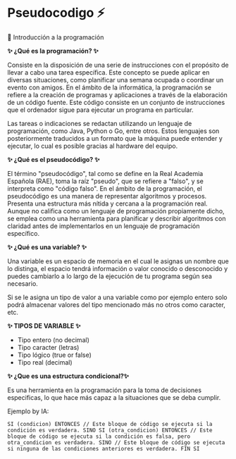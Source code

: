 # Pseudocodigo ⚡
💬 Introducción a la programación

**✨ ¿Qué es la programación? ✨**

Consiste en la disposición de una serie de instrucciones con el propósito de llevar a cabo una tarea específica. 
Este concepto se puede aplicar en diversas situaciones, como planificar una semana ocupada o coordinar un evento con amigos. 
En el ámbito de la informática, la programación se refiere a la creación de programas y aplicaciones a través de la elaboración de un código fuente. 
Este código consiste en un conjunto de instrucciones que el ordenador sigue para ejecutar un programa en particular.

Las tareas o indicaciones se redactan utilizando un lenguaje de programación, como Java, Python o Go, entre otros. 
Estos lenguajes son posteriormente traducidos a un formato que la máquina puede entender y ejecutar, lo cual es posible gracias al hardware del equipo.

**✨ ¿Qué es el pseudocódigo? ✨**

El término "pseudocódigo", tal como se define en la Real Academia Española (RAE), toma la raíz "pseudo", que se refiere a "falso", y se interpreta como "código falso".
En el ámbito de la programación, el pseudocódigo es una manera de representar algoritmos y procesos. Presenta una estructura más nítida y cercana a la programación real. 
Aunque no califica como un lenguaje de programación propiamente dicho, se emplea como una herramienta para planificar y describir algoritmos con claridad antes de implementarlos 
en un lenguaje de programación específico.

**✨ ¿Qué es una variable? ✨**

Una variable es un espacio de memoria en el cual le asignas un nombre que lo distinga, 
el espacio tendrá información o valor conocido o desconocido y puedes cambiarlo a lo largo 
de la ejecución de tu programa según sea necesario.

Si se le asigna un tipo de valor a una variable como por ejemplo entero solo podrá almacenar
valores del tipo mencionado más no otros como caracter, etc.

**✨ TIPOS DE VARIABLE ✨**

- Tipo entero (no decimal)
- Tipo caracter (letras)
- Tipo lógico (true or false)
- Tipo real (decimal)

**✨ ¿Que es una estructura condicional?✨**

Es una herramienta en la programación para la toma de decisiones especificas, 
lo que hace más capaz a la situaciones que se deba cumplir.

Ejemplo by IA:

`SI (condicion) ENTONCES
    // Este bloque de código se ejecuta si la condición es verdadera.
SINO SI (otra_condicion) ENTONCES
    // Este bloque de código se ejecuta si la condición es falsa, pero otra_condicion es verdadera.
SINO
    // Este bloque de código se ejecuta si ninguna de las condiciones anteriores es verdadera.
FIN SI`
